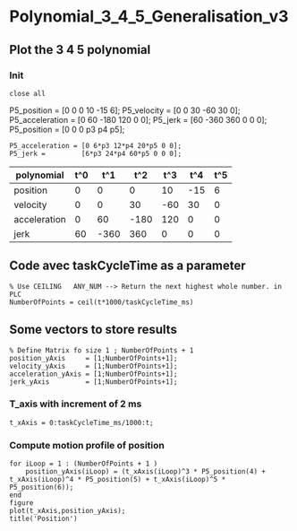 # Polynomial_3_4_5_Generalisation_v3


## Plot the 3 4 5 polynomial
### Init
```
close all
```
P5_position        = [0 0 0 10 -15 6];
P5_velocity        = [0 0 30 -60 30 0];
P5_acceleration = [0 60 -180 120 0 0];
P5_jerk               = [60 -360 360 0 0 0];
P5_position =     [0 0 0 p3 p4 p5];

```P5_velocity =     [0 0 3*p3 4*p4 5*p5 0];
P5_acceleration = [0 6*p3 12*p4 20*p5 0 0];
P5_jerk =         [6*p3 24*p4 60*p5 0 0 0];
```

|polynomial |t^0   |t^1   |t^2   |t^3   |t^4    |t^5 |  
|---------------|------|------|------|-----|-------|----|
|position          |0	|0	|0	|10	|-15  |6  |
|velocity          |0	|0	|30	|-60	|30  |0  |
|acceleration  |0	|60	|-180 |120 |0     |0  |
|jerk               |60	|-360 |360 |0	|0  |0  |

## Code avec taskCycleTime as a parameter
```taskCycleTime_ms = 2;
% Use CEILING	ANY_NUM --> Return the next highest whole number. in PLC
NumberOfPoints = ceil(t*1000/taskCycleTime_ms)
```

## Some vectors to store results
```
% Define Matrix fo size 1 ; NumberOfPoints + 1
position_yAxis     = [1;NumberOfPoints+1];
velocity_yAxis     = [1;NumberOfPoints+1];
acceleration_yAxis = [1;NumberOfPoints+1];
jerk_yAxis         = [1;NumberOfPoints+1];
```

### T_axis with increment of 2 ms
```
t_xAxis = 0:taskCycleTime_ms/1000:t;
```
### Compute motion profile of position
```
for iLoop = 1 : (NumberOfPoints + 1 )
    position_yAxis(iLoop) = (t_xAxis(iLoop)^3 * P5_position(4) + t_xAxis(iLoop)^4 * P5_position(5) + t_xAxis(iLoop)^5 * P5_position(6));
end
figure
plot(t_xAxis,position_yAxis);
title('Position')
```